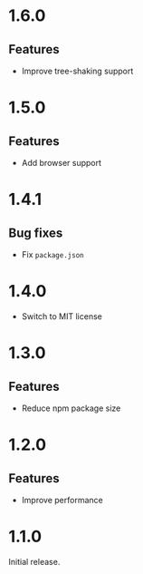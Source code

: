 # 1.6.0

## Features

- Improve tree-shaking support

# 1.5.0

## Features

- Add browser support

# 1.4.1

## Bug fixes

- Fix `package.json`

# 1.4.0

- Switch to MIT license

# 1.3.0

## Features

- Reduce npm package size

# 1.2.0

## Features

- Improve performance

# 1.1.0

Initial release.
